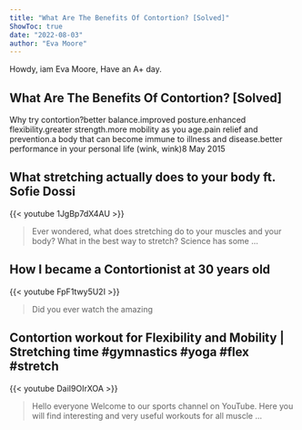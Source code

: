 ```yaml
---
title: "What Are The Benefits Of Contortion? [Solved]"
ShowToc: true 
date: "2022-08-03"
author: "Eva Moore" 
---
```


Howdy, iam Eva Moore, Have an A+ day.
## What Are The Benefits Of Contortion? [Solved]
Why try contortion?better balance.improved posture.enhanced flexibility.greater strength.more mobility as you age.pain relief and prevention.a body that can become immune to illness and disease.better performance in your personal life (wink, wink)8 May 2015

## What stretching actually does to your body ft. Sofie Dossi
{{< youtube 1JgBp7dX4AU >}}
>Ever wondered, what does stretching do to your muscles and your body? What in the best way to stretch? Science has some ...

## How I became a Contortionist at 30 years old
{{< youtube FpF1twy5U2I >}}
>Did you ever watch the amazing 

## Contortion workout for Flexibility and Mobility | Stretching time #gymnastics #yoga #flex #stretch
{{< youtube DaiI9OIrXOA >}}
>Hello everyone Welcome to our sports channel on YouTube. Here you will find interesting and very useful workouts for all muscle ...

